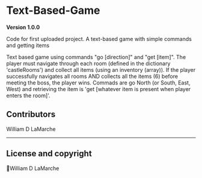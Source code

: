 # Text-Based-Game

**Version 1.0.0**

Code for first uploaded project. A text-based game with simple commands and getting items

Text based game using commands "go [direction]" and "get [item]". The player must navigate through each room (defined in the dictionary 'castleRooms') and collect
all items (using an inventory (array)). If the player successfully navigates all rooms AND collects all the items (6) before meeting the boss, the player wins.
Commads are go North (or South, East, West) and retrieving the item is 'get [whatever item is present when player enters the room]'. 

## Contributors

William D LaMarche

---
## License and copyright
William D LaMarche
